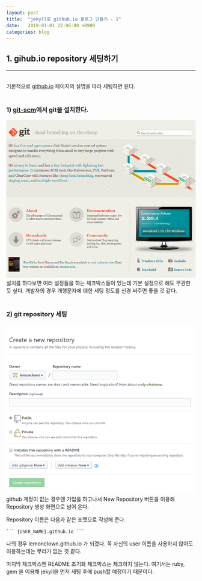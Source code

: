 ```yaml
---
layout: post
title:  "jekyll로 github.io 블로그 만들기 - 1"
date:   2019-01-01 22:06:00 +0900
categories: blog
---
```


## 1. gihub.io repository 세팅하기
***
&nbsp;  
기본적으로 [github.io](https://pages.github.com/) 페이지의 설명을 따라 세팅하면 된다.  
&nbsp;
### 1) [git-scm](https://git-scm.com/)에서 git을 설치한다.
![git-scm.png](/images/git-scm.PNG)
설치를 하다보면 여러 설정들을 하는 체크박스들이 있는데 기본 설정으로 해도 무관한 듯 싶다. 개발자의 경우 개행문자에 대한 세팅 정도를 신경 써주면 좋을 것 같다.  
&nbsp;  
### 2) git repository 세팅
![repo-create](/images/repo_create.PNG)
github 계정이 없는 경우엔 가입을 하고나서 New Repository 버튼을 이용해 Repository 생성 화면으로 넘어 온다.

Repository 이름은 다음과 같은 포맷으로 작성해 준다.   

    ``` {USER_NAME}.github.io ```  

나의 경우 lemonclown.github.io 가 되겠다. 꼭 자신의 user 이름을 사용하지 않아도 이용하는데는 무리가 없는 것 같다.

마지막 체크박스엔 README 초기화 체크박스는 체크하지 않는다. 여기서는 ruby, gem 을 이용해 jekyll을 먼저 세팅 후에 push할 예정이기 때문이다.
